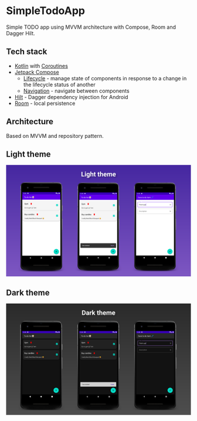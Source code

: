 # SimpleTodoApp
Simple TODO app using MVVM architecture with Compose, Room and Dagger Hilt.

## Tech stack
- [Kotlin](https://kotlinlang.org/) with [Coroutines](https://github.com/Kotlin/kotlinx.coroutines)
- [Jetpack Compose](https://developer.android.com/jetpack/compose)
  - [Lifecycle](https://developer.android.com/jetpack/androidx/releases/lifecycle) - manage state of components in response to a change in the lifecycle status of another
  - [Navigation](https://developer.android.com/jetpack/compose/navigation) - navigate between components
- [Hilt](https://dagger.dev/hilt/) - Dagger dependency injection for Android
- [Room](https://developer.android.com/training/data-storage/room) - local persistence

## Architecture
Based on MVVM and repository pattern.

## Light theme

![Light theme showcase](screenshots/light_theme_showcase.png)

## Dark theme

![Dark theme showcase](screenshots/dark_theme_showcase.png)
